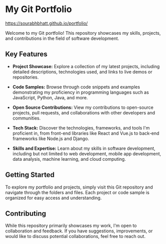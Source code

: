 # My Git Portfolio
https://sourabhbhatt.github.io/portfolio/

Welcome to my Git portfolio! This repository showcases my skills, projects, and contributions in the field of software development.

## Key Features

- **Project Showcase:** Explore a collection of my latest projects, including detailed descriptions, technologies used, and links to live demos or repositories.

- **Code Samples:** Browse through code snippets and examples demonstrating my proficiency in programming languages such as JavaScript, Python, Java, and more.

- **Open Source Contributions:** View my contributions to open-source projects, pull requests, and collaborations with other developers and communities.

- **Tech Stack:** Discover the technologies, frameworks, and tools I'm proficient in, from front-end libraries like React and Vue.js to back-end frameworks like Node.js and Django.

- **Skills and Expertise:** Learn about my skills in software development, including but not limited to web development, mobile app development, data analysis, machine learning, and cloud computing.

## Getting Started

To explore my portfolio and projects, simply visit this Git repository and navigate through the folders and files. Each project or code sample is organized for easy access and understanding.

## Contributing

While this repository primarily showcases my work, I'm open to collaboration and feedback. If you have suggestions, improvements, or would like to discuss potential collaborations, feel free to reach out.

